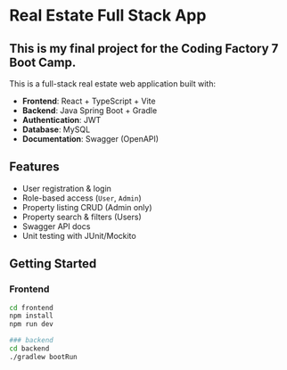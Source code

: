 
# Real Estate Full Stack App

## This is my final project for the Coding Factory 7 Boot Camp. 

This is a full-stack real estate web application built with:

- **Frontend**: React + TypeScript + Vite
- **Backend**: Java Spring Boot + Gradle
- **Authentication**: JWT
- **Database**: MySQL
- **Documentation**: Swagger (OpenAPI)

## Features

- User registration & login
- Role-based access (`User`, `Admin`)
- Property listing CRUD (Admin only)
- Property search & filters (Users)
- Swagger API docs
- Unit testing with JUnit/Mockito

## Getting Started

### Frontend
```bash
cd frontend
npm install
npm run dev

### backend
cd backend
./gradlew bootRun